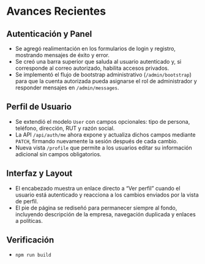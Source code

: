 # Avances Recientes

## Autenticación y Panel
- Se agregó realimentación en los formularios de login y registro, mostrando mensajes de éxito y error.
- Se creó una barra superior que saluda al usuario autenticado y, si corresponde al correo autorizado, habilita accesos privados.
- Se implementó el flujo de bootstrap administrativo (`/admin/bootstrap`) para que la cuenta autorizada pueda asignarse el rol de administrador y responder mensajes en `/admin/messages`.

## Perfil de Usuario
- Se extendió el modelo `User` con campos opcionales: tipo de persona, teléfono, dirección, RUT y razón social.
- La API `/api/auth/me` ahora expone y actualiza dichos campos mediante `PATCH`, firmando nuevamente la sesión después de cada cambio.
- Nueva vista `/profile` que permite a los usuarios editar su información adicional sin campos obligatorios.

## Interfaz y Layout
- El encabezado muestra un enlace directo a “Ver perfil” cuando el usuario está autenticado y reacciona a los cambios enviados por la vista de perfil.
- El pie de página se rediseñó para permanecer siempre al fondo, incluyendo descripción de la empresa, navegación duplicada y enlaces a políticas.

## Verificación
- `npm run build`
